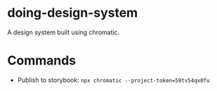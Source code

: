 # doing-design-system

A design system built using chromatic.

# Commands

- Publish to storybook: `npx chromatic --project-token=59tv54qx0fu`
